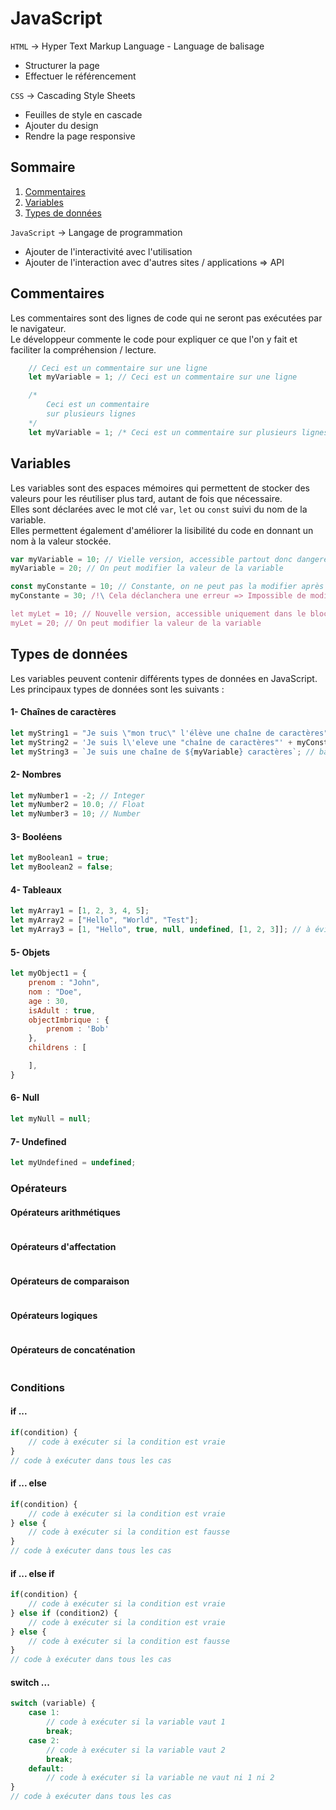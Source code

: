 # JavaScript

`HTML` -> Hyper Text Markup Language - Language de balisage<br/>
- Structurer la page<br/>
- Effectuer le référencement

`CSS` -> Cascading Style Sheets<br />
- Feuilles de style en cascade
- Ajouter du design
- Rendre la page responsive



## Sommaire
1. [Commentaires](#commentaires)
2. [Variables](#variables)
3. [Types de données](#types-de-données)

`JavaScript` -> Langage de programmation<br/>
- Ajouter de l'interactivité avec l'utilisation
- Ajouter de l'interaction avec d'autres sites / applications => API

## Commentaires

Les commentaires sont des lignes de code qui ne seront pas exécutées par le navigateur. <br /> 
Le développeur commente le code pour expliquer ce que l'on y fait et faciliter la compréhension / lecture.
```javascript
    // Ceci est un commentaire sur une ligne
    let myVariable = 1; // Ceci est un commentaire sur une ligne

    /* 
        Ceci est un commentaire
        sur plusieurs lignes 
    */
    let myVariable = 1; /* Ceci est un commentaire sur plusieurs lignes */
```
    
## Variables
Les variables sont des espaces mémoires qui permettent de stocker des valeurs pour les réutiliser plus tard, autant de fois que nécessaire. <br />
Elles sont déclarées avec le mot clé `var`, `let` ou `const` suivi du nom de la variable. <br />
Elles permettent également d'améliorer la lisibilité du code en donnant un nom à la valeur stockée. <br />

```javascript
var myVariable = 10; // Vielle version, accessible partout donc dangereux on ne l'utilise plus
myVariable = 20; // On peut modifier la valeur de la variable

const myConstante = 10; // Constante, on ne peut pas la modifier après la déclaration
myConstante = 30; /!\ Cela déclanchera une erreur => Impossible de modifier une constante

let myLet = 10; // Nouvelle version, accessible uniquement dans le bloc où elle est déclarée
myLet = 20; // On peut modifier la valeur de la variable

```

## Types de données
Les variables peuvent contenir différents types de données en JavaScript. <br />
Les principaux types de données sont les suivants : <br />   

#### 1- Chaînes de caractères
```javascript
let myString1 = "Je suis \"mon truc\" l'élève une chaîne de caractères" + myConstante + " autre chaine"; // guillemets double
let myString2 = 'Je suis l\'eleve une "chaîne de caractères"' + myConstante + ' autre chaine'; // guillemets simple
let myString3 = `Je suis une chaîne de ${myVariable} caractères`; // backtick
```

#### 2- Nombres
```javascript
let myNumber1 = -2; // Integer
let myNumber2 = 10.0; // Float
let myNumber3 = 10; // Number

```

#### 3- Booléens
```javascript
let myBoolean1 = true;
let myBoolean2 = false;
```

#### 4- Tableaux
```javascript
let myArray1 = [1, 2, 3, 4, 5];
let myArray2 = ["Hello", "World", "Test"];
let myArray3 = [1, "Hello", true, null, undefined, [1, 2, 3]]; // à éviter
```

#### 5- Objets
```javascript
let myObject1 = {
    prenom : "John",
    nom : "Doe",
    age : 30,
    isAdult : true,
    objectImbrique : {
        prenom : 'Bob'
    },
    childrens : [

    ],
}
```

#### 6- Null
```javascript
let myNull = null;
```

#### 7- Undefined
```javascript
let myUndefined = undefined;
```

### Opérateurs
#### Opérateurs arithmétiques
```javascript
```

#### Opérateurs d'affectation
```javascript
```

#### Opérateurs de comparaison
```javascript
```

#### Opérateurs logiques
```javascript
```

#### Opérateurs de concaténation
```javascript
```

### Conditions
#### if ...
```javascript
if(condition) {
    // code à exécuter si la condition est vraie
}
// code à exécuter dans tous les cas
```

#### if ... else
```javascript
if(condition) {
    // code à exécuter si la condition est vraie
} else {
    // code à exécuter si la condition est fausse
}
// code à exécuter dans tous les cas
```

#### if ... else if 
```javascript
if(condition) {
    // code à exécuter si la condition est vraie
} else if (condition2) {
    // code à exécuter si la condition est vraie
} else {
    // code à exécuter si la condition est fausse
}
// code à exécuter dans tous les cas
```

#### switch ...
```javascript
switch (variable) {
    case 1:
        // code à exécuter si la variable vaut 1
        break;
    case 2:
        // code à exécuter si la variable vaut 2
        break;
    default:
        // code à exécuter si la variable ne vaut ni 1 ni 2
}
// code à exécuter dans tous les cas
```

